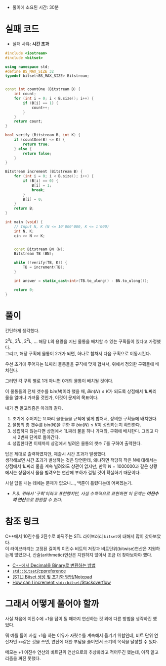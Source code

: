 - 풀이에 소요된 시간: 30분

# 실패 코드

- 실패 사유: **시간 초과**

```cpp
#include <iostream>
#include <bitset>

using namespace std;
#define BS_MAX_SIZE 32
typedef bitset<BS_MAX_SIZE> Bitstream;


const int countOne (Bitstream B) {
    int count;
    for (int i = 0; i < B.size(); i++) {
        if (B[i] == 1) {
            count++;
        }
    }
    return count;
}

bool verify (Bitstream B, int K) {
    if (countOne(B) <= K) {
        return true;
    } else {
        return false;
    }
}

Bitstream increment (Bitstream B) {
    for (int i = 0; i < B.size(); i++) {
        if (B[i] == 0) {
            B[i] = 1;
            break;
        }
        B[i] = 0;
    }
    return B;
}

int main (void) {
    // Input N, K (N <= 10'000'000, K <= 1'000)
    int N, K;
    cin >> N >> K;


    const Bitstream BN (N);
    Bitstream TB (BN);

    while (!verify(TB, K)) {
        TB = increment(TB);
    }

    int answer = static_cast<int>(TB.to_ulong() - BN.to_ulong());

    return 0;
}
```

# 풀이

간단하게 생각했다. 

$2^0L$, $2^1L$, $2^2L$, ... 해당 $L$의 용량을 지닌 물통을 배치할 수 있는 구획들이 있다고 가정했다.  
그리고, 해당 구획에 물통이 2개가 되면, 하나로 합쳐서 다음 구획으로 이동시킨다.

우선 초기에 주어지는 $1L$짜리 물통들을 규칙에 맞게 합쳐서, 위에서 정의한 구획들에 배치한다.  

그러면 각 구획 별로 1개 아니면 0개의 물통이 배치될 것이다. 

이 물통들의 전체 갯수를 $bin(N)$이라 했을 때, $Bin(N) \leq K$가 되도록 상점에서 $1L$짜리 물을 얼마나 가져올 것인가, 이것이 문제의 목표이다.  

내가 짠 알고리즘은 아래와 같다.

1. 초기에 주어지는 $1L$짜리 물통들을 규칙에 맞게 합쳐서, 정의한 구획들에 배치한다.
2. 물통의 총 갯수를 $bin(N)$을 구한 후 $bin(N) \leq K$이 성립하는지 확인한다.
3. 성립하지 않는다면 상점에서 $1L$짜리 물을 하나 가져와, 구획에 배치한다. 그리고 다시 2번째 단계로 돌아간다. 
4. 성립한다면 이제까지 상점에서 빌려온 물통의 갯수 $T$를 구하여 출력한다.

답은 제대로 출력하였지만, 제출시 시간 초과가 발생했다.  
생각해보면 시간 초과가 발생하는 것은 당연한데, 왜냐하면 적당히 작은 $N$에 대해서는 상점에서 $1L$짜리 물을 계속 빌려와도 상관이 없지만, 만약 $N = 1000000$과 같은 상황에서는 상점에서 물을 빌려오는 연산에 부하가 걸릴 것이 확실하기 때문이다.  

사실 답을 내는 데에는 문제가 없으나..., 백준이 틀렸다는데 어쩌겠는가.

- *P.S. 위에서 '구획'이라고 표현했지만, 사실 수학적으로 표현하면 이 문제는 **이진수의 연산**으로 환원할 수 있다.*

# 참조 링크

C++에서 10진수를 2진수로 바꿔주는 STL 라이브러리 `bitset`에 대해서 많이 찾아보았다.  
이 라이브러리는 고정된 길이의 이진수 비트의 저장과 비트단위(bitwise)연산은 지원하는게 많았으나, 산술(arithmetic)연산은 지원하지 않아서 조금 더 찾아보아야 했다.

- [C++에서 Decimal을 Binary로 변환하는 방법](https://www.delftstack.com/ko/howto/cpp/how-to-convert-decimal-number-to-binary-in-cpp/)
- [`std::bitset`/cppreference](https://cplusplus.com/reference/bitset/bitset/)
- [\[STL\] Bitset 생성 및 초기화 방법/Notepad](https://notepad96.tistory.com/35)
- [How can I increment `std::bitset`/Stackoverflow](https://stackoverflow.com/questions/16761472/how-can-i-increment-stdbitset)

# 그래서 어떻게 풀어야 할까

사실 처음에 이진수에 +1을 답이 될 때까지 연산하는 것 외에 다른 방법을 생각하긴 했었다.  

뭐 예를 들어 사실 +1을 하는 이유가 자릿수를 계속해서 옮기기 위함인데, 비트 단위 연산자인 `<<`같은 것을 쓰면, 연산에 대한 부담을 줄이면서 소기의 목적을 달성할 수 있다.  

메모는 +1 이진수 연산의 비트단위 연산으로의 추상화라고 적어두긴 했는데, 아직 알고리즘을 짜진 못했다. 